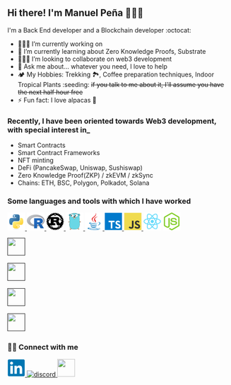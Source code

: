 ## Hi there! I'm Manuel Peña 🙋🏽‍♂️

I'm a Back End developer and a Blockchain developer :octocat:

- 👨🏽‍💻 I’m currently working on 
- 🌱 I’m currently learning about Zero Knowledge Proofs, Substrate
- 🧗🏽‍♂️ I’m looking to collaborate on web3 development
- 💬 Ask me about... whatever you need, I love to help
- :camping: My Hobbies: Trekking :national_park:, Coffee preparation techniques, Indoor Tropical Plants :seeding:  ~~if you talk to me about it, I'll assume you have the next half hour free~~
- ⚡ Fun fact: I love alpacas :llama:
  
### Recently, I have been oriented towards Web3 development, with special interest in_

- Smart Contracts
- Smart Contract Frameworks
- NFT minting 
- DeFi (PancakeSwap, Uniswap, Sushiswap)
- Zero Knowledge Proof(ZKP) / zkEVM / zkSync
- Chains: ETH, BSC, Polygon, Polkadot, Solana
  
### Some languages ​​and tools with which I have worked

<a href="" rel="noreferrer"> <img src="https://github.com/devicons/devicon/blob/55609aa5bd817ff167afce0d965585c92040787a/icons/python/python-original.svg" alt="phyton" width="40" height="40"/> </a>
<a href="" rel="noreferrer"> <img src="https://github.com/devicons/devicon/blob/55609aa5bd817ff167afce0d965585c92040787a/icons/r/r-original.svg" alt="r" width="40" height="40"/> </a>
<a href="" rel="noreferrer"> <img src="https://github.com/devicons/devicon/blob/55609aa5bd817ff167afce0d965585c92040787a/icons/rust/rust-plain.svg" alt="rust" width="40" height="40"/> </a>
<a href="" rel="noreferrer"> <img src="https://github.com/devicons/devicon/blob/55609aa5bd817ff167afce0d965585c92040787a/icons/go/go-original.svg" alt="go" width="40" height="40"/> </a>
<a href="" rel="noreferrer"> <img src="https://github.com/devicons/devicon/blob/55609aa5bd817ff167afce0d965585c92040787a/icons/java/java-original.svg" alt="java" width="40" height="40"/> </a>
<a href="" rel="noreferrer"> <img src="https://github.com/devicons/devicon/blob/55609aa5bd817ff167afce0d965585c92040787a/icons/typescript/typescript-original.svg" alt="typescript" width="40" height="40"/> </a>
<a href="" rel="noreferrer"> <img src="https://github.com/devicons/devicon/blob/55609aa5bd817ff167afce0d965585c92040787a/icons/javascript/javascript-original.svg" alt="javascript" width="40" height="40"/> </a>
<img src="https://github.com/devicons/devicon/blob/55609aa5bd817ff167afce0d965585c92040787a/icons/react/react-original.svg" alt="react" width="40" height="40"/> 
<img src="https://github.com/devicons/devicon/blob/55609aa5bd817ff167afce0d965585c92040787a/icons/nodejs/nodejs-original.svg" alt="node.js" width="40" height="40"/>

<a href="" rel="noreferrer"> <img src=""
alt="" width="40" height="40"/> </a>

<a href="" rel="noreferrer"> <img src=""
alt="" width="40" height="40"/> </a>

<a href="" rel="noreferrer"> <img src=""
alt="" width="40" height="40"/> </a>

<a href="" rel="noreferrer"> <img src=""
alt="" width="40" height="40"/> </a>

### 🤝🏻 Connect with me

<a href="https://www.linkedin.com/in/manuelpz-dev/" target="_blank" rel="noreferrer"> <img src="https://github.com/devicons/devicon/blob/55609aa5bd817ff167afce0d965585c92040787a/icons/linkedin/linkedin-original.svg" alt="linkedIn" width="40" height="40"/> </a>
<a href="https://discord.com/invite/eR92wJZyHJ" target="_blank" rel="noreferrer"> <img src="https://github.com/manuelpenazuniga/personal-resources/blob/0bcf938a1b09f8051d166c09f80d44b547f03ff6/img/discord.png" alt="discord" width="40" height="40"/> </a>
<a href="https://t.me/manuelpenazuniga" target="_blank" rel="noreferrer"> <img src="https://github.com/manuelpenazuniga/personal-resources/blob/ca4e78131b31490c5fc9742309dfb834c1e8f2ea/img/telegram.png" width="40" height="40"/> </a>


<!--
**manuelpenazuniga/manuelpenazuniga** is a ✨ _special_ ✨ repository because its `README.md` (this file) appears on your GitHub profile.

Here are some ideas to get you started:

- 🔭 I’m currently working on ...
- 🌱 I’m currently learning ...
- 👯 I’m looking to collaborate on ...
- 🤔 I’m looking for help with ...
- 💬 Ask me about ...
- 📫 How to reach me: ...
- 😄 Pronouns: ...
- ⚡ Fun fact: ...
-->
